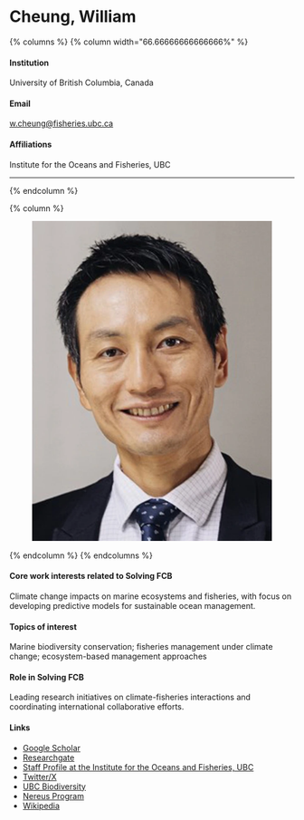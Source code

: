 # Cheung, William

{% columns %}
{% column width="66.66666666666666%" %}
#### Institution

University of British Columbia, Canada

#### Email

w.cheung@fisheries.ubc.ca

#### Affiliations

Institute for the Oceans and Fisheries, UBC

***
{% endcolumn %}

{% column %}
<figure><img src="https://raw.githubusercontent.com/Solving-FCB/people/refs/heads/main/images/cheung-w.webp" alt=""><figcaption></figcaption></figure>
{% endcolumn %}
{% endcolumns %}

#### Core work interests related to Solving FCB

Climate change impacts on marine ecosystems and fisheries, with focus on developing predictive models for sustainable ocean management.

#### Topics of interest

Marine biodiversity conservation; fisheries management under climate change; ecosystem-based management approaches

#### Role in Solving FCB

Leading research initiatives on climate-fisheries interactions and coordinating international collaborative efforts.

#### Links

* [Google Scholar](https://scholar.google.com/citations?user=cbUXk_sAAAAJ)
* [Researchgate](https://www.researchgate.net/profile/William-Cheung)
* [Staff Profile at the Institute for the Oceans and Fisheries, UBC](https://oceans.ubc.ca/people/william-cheung/)
* [Twitter/X](https://twitter.com/coru_ubc)
* [UBC Biodiversity](https://biodiversity.ubc.ca/people/faculty/william-cheung)
* [Nereus Program](https://nereusprogram.org/people/william-cheung-phd-ecology/)
* [Wikipedia](https://en.wikipedia.org/wiki/William_Cheung_\(scientist\))
